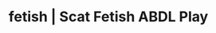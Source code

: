 ---
categories:
- POV Erotica
- Queer Kinks
- E-Girl Erotica
- Interactive NSFW
- Sapphic Desires
image: /assets/images/1747714216005.jpg
layout: post
schema:
  description: Premium adult content featuring ABDL Play, Scat Fetish. High-quality
    artwork with sensual themes.
  keywords:
  - Immersive Erotica
  - Alt Romance
  - ABDL Play
  - Body Positivity
  - Shibari
  - Sensual Cosplay
  - Scat Fetish
  name: 1747714216005 | ABDL Play Scat Fetish
  type: VisualArtwork
seo:
  description: Featured content with sensual ABDL Play, Scat Fetish. HD images available.
  keywords: ABDL Play, Scat Fetish
  og_image: /assets/images/1747714216005.jpg
  schema_type: VisualArtwork
tags:
- '#fetish'
- ABDL Play
- Scat Fetish
title: fetish | Scat Fetish ABDL Play
---
